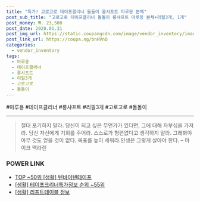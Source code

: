 ```yaml
--- 
title: "특가! 고로고로 테이프클리너 돌돌이 롱샤프트 마루용 본체" 
post_sub_title: "고로고로 테이프클리너 돌돌이 롱샤프트 마루용 본체+리필3개, 1개" 
post_money: ₩. 23,500 
post_date: 2020.01.31 
post_img_url: https://static.coupangcdn.com/image/vendor_inventory/images/2018/12/04/17/5/b71e424f-97d2-43b1-8446-1c8fda4a61a4.jpg 
post_link_url: https://coupa.ng/bnHVnQ 
categories: 
  - vendor_inventory 
tags: 
  - 마루용 
  - 테이프클리너 
  - 롱샤프트 
  - 리필3개 
  - 고로고로 
  - 돌돌이 
--- 
```

  #마루용 #테이프클리너 #롱샤프트 #리필3개 #고로고로 #돌돌이 
<hr> 

> 절대 포기하지 말라. 당신이 되고 싶은 무언가가 있다면, 그에 대해 자부심을 가져라. 당신 자신에게 기회를 주어라. 스스로가 형편없다고 생각하지 말라. 그래봐야 아무 것도 얻을 것이 없다. 목표를 높이 세워라.인생은 그렇게 살아야 한다.  – 마이크 맥라렌 


### POWER LINK

* <a href="https://blog.naver.com/fasyy4321/221784223649" target="_blank"> TOP ~50위 [생활] 텐바이텐테이프</a>
* <a href="https://blog.naver.com/sakai111/221772099233" target="_blank"> [생활] 테이프크리너특가정보 순위 ~55위</a>
* <a href="https://blog.naver.com/sakai111/221766299268" target="_blank"> [생활] 리프트테이블 정보 </a>

